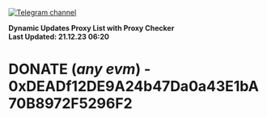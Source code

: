 [![Telegram channel](https://img.shields.io/endpoint?url=https://runkit.io/damiankrawczyk/telegram-badge/branches/master?url=https://t.me/n4z4v0d)](https://t.me/n4z4v0d) 

**Dynamic Updates Proxy List with Proxy Checker**  
**Last Updated: 21.12.23 06:20**

# DONATE (_any evm_) - 0xDEADf12DE9A24b47Da0a43E1bA70B8972F5296F2
